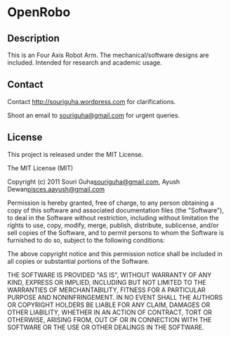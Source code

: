 OpenRobo
========

Description
-----------
This is an Four Axis Robot Arm. The mechanical/software designs are included. Intended for research and academic usage.

Contact
-------
Contact http://souriguha.wordpress.com for clarifications.

Shoot an email to souriguha@gmail.com for urgent queries.

License
------- 
This project is released under the MIT License.

The MIT License (MIT)

Copyright (c) 2011 Souri Guha<souriguha@gmail.com>, Ayush Dewan<pisces.aayush@gmail.com>

Permission is hereby granted, free of charge, to any person obtaining a copy
of this software and associated documentation files (the "Software"), to deal
in the Software without restriction, including without limitation the rights
to use, copy, modify, merge, publish, distribute, sublicense, and/or sell
copies of the Software, and to permit persons to whom the Software is
furnished to do so, subject to the following conditions:

The above copyright notice and this permission notice shall be included in
all copies or substantial portions of the Software.

THE SOFTWARE IS PROVIDED "AS IS", WITHOUT WARRANTY OF ANY KIND, EXPRESS OR
IMPLIED, INCLUDING BUT NOT LIMITED TO THE WARRANTIES OF MERCHANTABILITY,
FITNESS FOR A PARTICULAR PURPOSE AND NONINFRINGEMENT. IN NO EVENT SHALL THE
AUTHORS OR COPYRIGHT HOLDERS BE LIABLE FOR ANY CLAIM, DAMAGES OR OTHER
LIABILITY, WHETHER IN AN ACTION OF CONTRACT, TORT OR OTHERWISE, ARISING FROM,
OUT OF OR IN CONNECTION WITH THE SOFTWARE OR THE USE OR OTHER DEALINGS IN
THE SOFTWARE.
